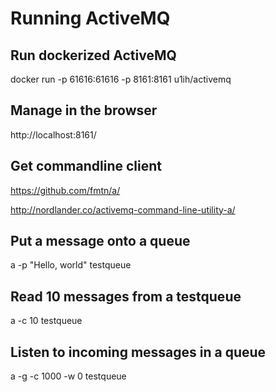 # Running ActiveMQ

## Run dockerized ActiveMQ

docker run -p 61616:61616 -p 8161:8161 u1ih/activemq

## Manage in the browser

http://localhost:8161/

## Get commandline client

https://github.com/fmtn/a/

http://nordlander.co/activemq-command-line-utility-a/

## Put a message onto a queue

a -p "Hello, world" testqueue

## Read 10 messages from a testqueue

a -c 10 testqueue

## Listen to incoming messages in a queue

a -g -c 1000 -w 0 testqueue



